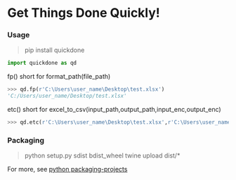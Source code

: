 # Get Things Done Quickly!

### Usage

>pip install quickdone

```python
import quickdone as qd
```

fp() short for format_path(file_path)
```python
>>> qd.fp(r'C:\Users\user_name\Desktop\test.xlsx')
'C:/Users/user_name/Desktop/test.xlsx'
```

etc() short for excel_to_csv(input_path,output_path,input_enc,output_enc)
```python
>>> qd.etc(r'C:\Users\user_name\Desktop\test.xlsx',r'C:\Users\user_name\Desktop\test.csv')
```

### Packaging

>python setup.py sdist bdist_wheel
>twine upload dist/*

For more, see [python packaging-projects](https://packaging.python.org/tutorials/packaging-projects/)